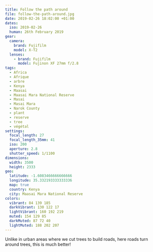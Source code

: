 ```yaml
---
title: Follow the path around
file: follow-the-path-around.jpg
date: 2019-02-26 18:02:00 +01:00
dates:
  iso: 2019-02-26
  human: 26th February 2019
gear:
  camera:
    brand: Fujifilm
    model: X-T2
  lenses:
    - brand: Fujifilm
      model: Fujinon XF 27mm f/2.8
tags:
  - Africa
  - Afrique
  - arbre
  - Kenya
  - Maasai
  - Maasai Mara National Reserve
  - Masai
  - Masai Mara
  - Narok County
  - plant
  - reserve
  - tree
  - végétal
settings:
  focal_length: 27
  focal_length_35mm: 41
  iso: 200
  aperture: 2.8
  shutter_speed: 1/1100
dimensions:
  width: 3500
  height: 2333
geo:
  latitude: -1.6083466666666666
  longitude: 35.332193333333336
  map: true
  country: Kenya
  city: Maasai Mara National Reserve
colors:
  vibrant: 84 139 185
  darkVibrant: 130 122 17
  lightVibrant: 160 192 219
  muted: 154 129 85
  darkMuted: 87 72 40
  lightMuted: 188 202 207
---
```


Unlike in urban areas where we cut trees to build roads, here roads turn around trees, this is much better!

